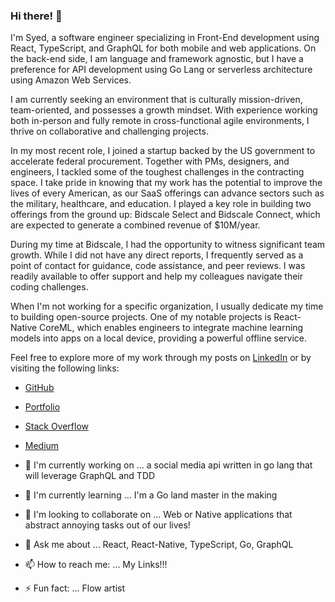 ### Hi there! 👋

I'm Syed, a software engineer specializing in Front-End development using React, TypeScript, and GraphQL for both mobile and web applications. On the back-end side, I am language and framework agnostic, but I have a preference for API development using Go Lang or serverless architecture using Amazon Web Services.

I am currently seeking an environment that is culturally mission-driven, team-oriented, and possesses a growth mindset. With experience working both in-person and fully remote in cross-functional agile environments, I thrive on collaborative and challenging projects.

In my most recent role, I joined a startup backed by the US government to accelerate federal procurement. Together with PMs, designers, and engineers, I tackled some of the toughest challenges in the contracting space. I take pride in knowing that my work has the potential to improve the lives of every American, as our SaaS offerings can advance sectors such as the military, healthcare, and education. I played a key role in building two offerings from the ground up: Bidscale Select and Bidscale Connect, which are expected to generate a combined revenue of $10M/year.

During my time at Bidscale, I had the opportunity to witness significant team growth. While I did not have any direct reports, I frequently served as a point of contact for guidance, code assistance, and peer reviews. I was readily available to offer support and help my colleagues navigate their coding challenges.

When I'm not working for a specific organization, I usually dedicate my time to building open-source projects. One of my notable projects is React-Native CoreML, which enables engineers to integrate machine learning models into apps on a local device, providing a powerful offline service.

Feel free to explore more of my work through my posts on [LinkedIn](https://www.linkedin.com/in/swsprofile/) or by visiting the following links:

- [GitHub](https://github.com/syedwshah)
- [Portfolio](https://syedwshah.github.io/)
- [Stack Overflow](https://stackoverflow.com/users/9059680/shah)
- [Medium](https://medium.com/@syedwshah.nyc)


- 🔭 I'm currently working on ... a social media api written in go lang that will leverage GraphQL and TDD
- 🌱 I'm currently learning ... I'm a Go land master in the making
- 👯 I'm looking to collaborate on ... Web or Native applications that abstract annoying tasks out of our lives!
- 💬 Ask me about ... React, React-Native, TypeScript, Go, GraphQL
- 📫 How to reach me: ... My Links!!!
- ⚡ Fun fact: ... Flow artist

